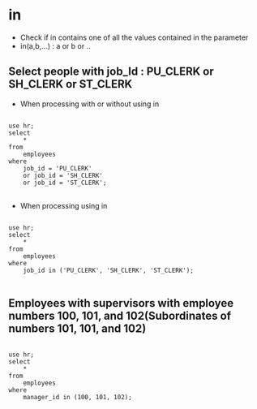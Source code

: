 # in
- Check if in contains one of all the values ​​contained in the parameter
- in(a,b,...) : a or b or ..
## Select people with job_Id : PU_CLERK or SH_CLERK or ST_CLERK
- When processing with or without using in
<pre>
<code>
use hr;
select
	*
from
	employees
where
	job_id = 'PU_CLERK'
	or job_id = 'SH_CLERK'
	or job_id = 'ST_CLERK';
</code>
</pre>
- When processing using in
<pre>
<code>
use hr;
select
	*
from
	employees
where
	job_id in ('PU_CLERK', 'SH_CLERK', 'ST_CLERK');
</code>
</pre>
## Employees with supervisors with employee numbers 100, 101, and 102(Subordinates of numbers 101, 101, and 102)
<pre>
<code>
use hr;
select
	*
from
	employees
where
	manager_id in (100, 101, 102);
</code>
</pre>
